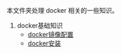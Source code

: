 本文件夹处理 docker 相关的一些知识。

1.  docker基础知识
    -   [docker镜像配置](./base/docker镜像配置.md)
    -   [docker安装](./base/docker安装.md)